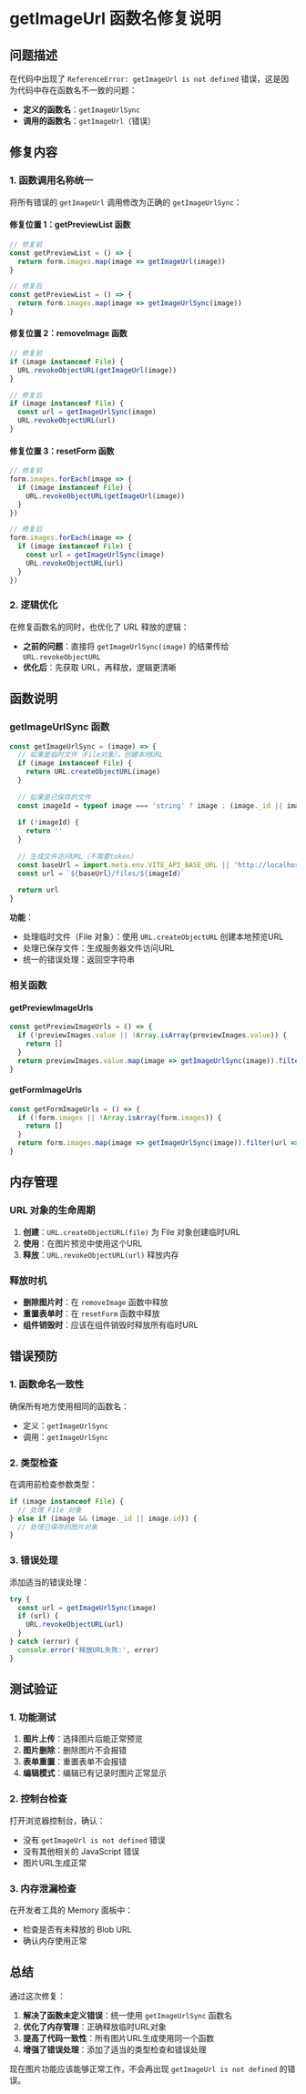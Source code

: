 # getImageUrl 函数名修复说明

## 问题描述

在代码中出现了 `ReferenceError: getImageUrl is not defined` 错误，这是因为代码中存在函数名不一致的问题：

- **定义的函数名**：`getImageUrlSync`
- **调用的函数名**：`getImageUrl`（错误）

## 修复内容

### 1. 函数调用名称统一

将所有错误的 `getImageUrl` 调用修改为正确的 `getImageUrlSync`：

#### 修复位置 1：getPreviewList 函数
```javascript
// 修复前
const getPreviewList = () => {
  return form.images.map(image => getImageUrl(image))
}

// 修复后
const getPreviewList = () => {
  return form.images.map(image => getImageUrlSync(image))
}
```

#### 修复位置 2：removeImage 函数
```javascript
// 修复前
if (image instanceof File) {
  URL.revokeObjectURL(getImageUrl(image))
}

// 修复后
if (image instanceof File) {
  const url = getImageUrlSync(image)
  URL.revokeObjectURL(url)
}
```

#### 修复位置 3：resetForm 函数
```javascript
// 修复前
form.images.forEach(image => {
  if (image instanceof File) {
    URL.revokeObjectURL(getImageUrl(image))
  }
})

// 修复后
form.images.forEach(image => {
  if (image instanceof File) {
    const url = getImageUrlSync(image)
    URL.revokeObjectURL(url)
  }
})
```

### 2. 逻辑优化

在修复函数名的同时，也优化了 URL 释放的逻辑：

- **之前的问题**：直接将 `getImageUrlSync(image)` 的结果传给 `URL.revokeObjectURL`
- **优化后**：先获取 URL，再释放，逻辑更清晰

## 函数说明

### getImageUrlSync 函数

```javascript
const getImageUrlSync = (image) => {
  // 如果是临时文件（File对象），创建本地URL
  if (image instanceof File) {
    return URL.createObjectURL(image)
  }
  
  // 如果是已保存的文件
  const imageId = typeof image === 'string' ? image : (image._id || image.id)
  
  if (!imageId) {
    return ''
  }
  
  // 生成文件访问URL（不需要token）
  const baseUrl = import.meta.env.VITE_API_BASE_URL || 'http://localhost:3000/api'
  const url = `${baseUrl}/files/${imageId}`
  
  return url
}
```

**功能**：
- 处理临时文件（File 对象）：使用 `URL.createObjectURL` 创建本地预览URL
- 处理已保存文件：生成服务器文件访问URL
- 统一的错误处理：返回空字符串

### 相关函数

#### getPreviewImageUrls
```javascript
const getPreviewImageUrls = () => {
  if (!previewImages.value || !Array.isArray(previewImages.value)) {
    return []
  }
  return previewImages.value.map(image => getImageUrlSync(image)).filter(url => url)
}
```

#### getFormImageUrls
```javascript
const getFormImageUrls = () => {
  if (!form.images || !Array.isArray(form.images)) {
    return []
  }
  return form.images.map(image => getImageUrlSync(image)).filter(url => url)
}
```

## 内存管理

### URL 对象的生命周期

1. **创建**：`URL.createObjectURL(file)` 为 File 对象创建临时URL
2. **使用**：在图片预览中使用这个URL
3. **释放**：`URL.revokeObjectURL(url)` 释放内存

### 释放时机

- **删除图片时**：在 `removeImage` 函数中释放
- **重置表单时**：在 `resetForm` 函数中释放
- **组件销毁时**：应该在组件销毁时释放所有临时URL

## 错误预防

### 1. 函数命名一致性

确保所有地方使用相同的函数名：
- 定义：`getImageUrlSync`
- 调用：`getImageUrlSync`

### 2. 类型检查

在调用前检查参数类型：
```javascript
if (image instanceof File) {
  // 处理 File 对象
} else if (image && (image._id || image.id)) {
  // 处理已保存的图片对象
}
```

### 3. 错误处理

添加适当的错误处理：
```javascript
try {
  const url = getImageUrlSync(image)
  if (url) {
    URL.revokeObjectURL(url)
  }
} catch (error) {
  console.error('释放URL失败:', error)
}
```

## 测试验证

### 1. 功能测试

1. **图片上传**：选择图片后能正常预览
2. **图片删除**：删除图片不会报错
3. **表单重置**：重置表单不会报错
4. **编辑模式**：编辑已有记录时图片正常显示

### 2. 控制台检查

打开浏览器控制台，确认：
- 没有 `getImageUrl is not defined` 错误
- 没有其他相关的 JavaScript 错误
- 图片URL生成正常

### 3. 内存泄漏检查

在开发者工具的 Memory 面板中：
- 检查是否有未释放的 Blob URL
- 确认内存使用正常

## 总结

通过这次修复：

1. **解决了函数未定义错误**：统一使用 `getImageUrlSync` 函数名
2. **优化了内存管理**：正确释放临时URL对象
3. **提高了代码一致性**：所有图片URL生成使用同一个函数
4. **增强了错误处理**：添加了适当的类型检查和错误处理

现在图片功能应该能够正常工作，不会再出现 `getImageUrl is not defined` 的错误。

